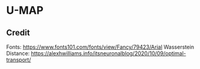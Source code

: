 # U-MAP

## Credit
Fonts: https://www.fonts101.com/fonts/view/Fancy/79423/Arial
Wasserstein Distance: https://alexhwilliams.info/itsneuronalblog/2020/10/09/optimal-transport/